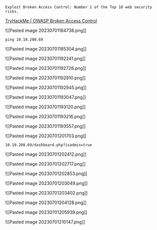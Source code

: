 ```
Exploit Broken Access Control: Number 1 of the Top 10 web security risks.
```

[TryHackMe | OWASP Broken Access Control](https://tryhackme.com/room/owaspbrokenaccesscontrol)

![[Pasted image 20230701184738.png]]

```
ping 10.10.208.69
```

![[Pasted image 20230701185304.png]]

![[Pasted image 20230701192241.png]]

![[Pasted image 20230701192726.png]]

![[Pasted image 20230701192910.png]]

![[Pasted image 20230701192945.png]]

![[Pasted image 20230701193047.png]]

![[Pasted image 20230701193120.png]]

![[Pasted image 20230701193216.png]]

![[Pasted image 20230701193557.png]]

![[Pasted image 20230701201703.png]]

```
10.10.208.69/dashboard.php?isadmin=true
```

![[Pasted image 20230701202412.png]]

![[Pasted image 20230701202717.png]]

![[Pasted image 20230701202853.png]]

![[Pasted image 20230701203049.png]]

![[Pasted image 20230701203402.png]]

![[Pasted image 20230701204128.png]]

![[Pasted image 20230701205939.png]]

![[Pasted image 20230701210147.png]]

